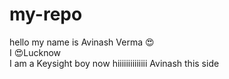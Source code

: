 # my-repo
  hello my name is Avinash Verma 😍
  <br>
  I 😍Lucknow 
  <br>
    I am a Keysight  boy now 
    hiiiiiiiiiiiiii Avinash this side
    

